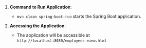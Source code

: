 1. **Command to Run Application**:
   - `mvn clean spring-boot:run` starts the Spring Boot application.

2. **Accessing the Application**:
   - The application will be accessible at `http://localhost:8080/employees-view.html`